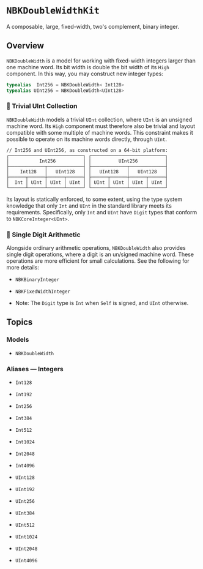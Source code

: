 # ``NBKDoubleWidthKit``

A composable, large, fixed-width, two's complement, binary integer.

## Overview

``NBKDoubleWidth`` is a model for working with fixed-width integers larger
than one machine word. Its bit width is double the bit width of its `High`
component. In this way, you may construct new integer types:

```swift
typealias  Int256 = NBKDoubleWidth< Int128>
typealias UInt256 = NBKDoubleWidth<UInt128>
```

### 📖 Trivial UInt Collection

``NBKDoubleWidth`` models a trivial `UInt` collection, where `UInt` is an
unsigned machine word. Its `High` component must therefore also be trivial
and layout compatible with some multiple of machine words. This constraint
makes it possible to operate on its machine words directly, through `UInt`.

```
// Int256 and UInt256, as constructed on a 64-bit platform:
┌───────────────────────────┐ ┌───────────────────────────┐
│           Int256          │ │          UInt256          │
├─────────────┬─────────────┤ ├─────────────┬─────────────┤
│    Int128   │   UInt128   │ │   UInt128   │   UInt128   │
├──────┬──────┼──────┬──────┤ ├──────┬──────┼──────┬──────┤
│  Int │ UInt │ UInt │ UInt │ │ UInt │ UInt │ UInt │ UInt │
└──────┴──────┴──────┴──────┘ └──────┴──────┴──────┴──────┘
```

Its layout is statically enforced, to some extent, using the type system
knowledge that only `Int` and `UInt` in the standard library meets its
requirements. Specifically, only `Int` and `UInt` have `Digit` types that
conform to `NBKCoreInteger<UInt>`.

### 🚀 Single Digit Arithmetic

Alongside ordinary arithmetic operations, ``NBKDoubleWidth`` also provides
single digit operations, where a digit is an un/signed machine word. These
operations are more efficient for small calculations. See the following for
more details:

- ``NBKBinaryInteger``
- ``NBKFixedWidthInteger``

- Note: The `Digit` type is `Int` when `Self` is signed, and `UInt` otherwise.

## Topics

### Models

- ``NBKDoubleWidth``

### Aliases — Integers

- ``Int128``
- ``Int192``
- ``Int256``
- ``Int384``
- ``Int512``
- ``Int1024``
- ``Int2048``
- ``Int4096``

- ``UInt128``
- ``UInt192``
- ``UInt256``
- ``UInt384``
- ``UInt512``
- ``UInt1024``
- ``UInt2048``
- ``UInt4096``
